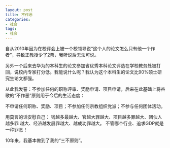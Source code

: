 ```yaml
---
layout: post
title: 不作恶
categories:
- 社会
tags:
- 社会
---
```



自从2010年因为在校评会上被一个校领导说“这个人的论文怎么只有他一个作者”，导致正教授少了2票，我听说后无法可说。

<!--more-->  

另外一个后来去华为的本科生的论文参加省优秀本科论文评选在学校教务处被打回，说校内专家打分低。我能说什么呢？我认为这个本科生的论文比90%硕士研究生论文都强。

从此我发誓：不参加任何的职称评审、奖励申请、项目申请，后来在此基础上将谷歌的“不作恶”原则用于今后的生活态度：

不申请任何职称、奖励、项目；不参加任何宗教组织党派；不参与任何团体活动。

用莫言的话安慰自己： 钱越多最越大、官越大罪越大、项目越多罪越大、团伙人越多罪 越大、经济越发展罪越大、越成功罪越大。 不管哪个行业、追求GDP就是一种罪恶！


10年来，我基本做到了我的“三不原则”。

